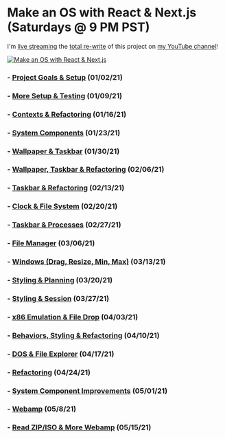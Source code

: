# Make an OS with React & Next.js (**Saturdays @ 9 PM PST**)

I'm [live streaming](https://youtube.com/playlist?list=PLM88opVjBuU7xSRoHhs3hZBz3JmHHBMMN) the [total re-write](https://github.com/DustinBrett/x/tree/redo) of this project on [my YouTube channel](https://www.youtube.com/c/DustinBrett/videos)!

[![Make an OS with React & Next.js](https://img.youtube.com/vi/te1sxZVj55E/0.jpg)](https://youtube.com/playlist?list=PLM88opVjBuU7xSRoHhs3hZBz3JmHHBMMN)

### - [Project Goals & Setup](https://youtu.be/S-rF5rkhaJ0) (01/02/21)
### - [More Setup & Testing](https://youtu.be/te1sxZVj55E) (01/09/21)
### - [Contexts & Refactoring](https://youtu.be/wbKSvZ2DrJg) (01/16/21)
### - [System Components](https://youtu.be/o6Q8gF-zwL0) (01/23/21)
### - [Wallpaper & Taskbar](https://youtu.be/LdZQ-qmS7to) (01/30/21)
### - [Wallpaper, Taskbar & Refactoring](https://youtu.be/DVn1LB5PwYk) (02/06/21)
### - [Taskbar & Refactoring](https://youtu.be/prxGXXX-SU0) (02/13/21)
### - [Clock & File System](https://youtu.be/y_RZ_YitbXg) (02/20/21)
### - [Taskbar & Processes](https://youtu.be/qAuL2t82Y8A) (02/27/21)
### - [File Manager](https://youtu.be/9M7-py__Ycg) (03/06/21)
### - [Windows (Drag, Resize, Min, Max)](https://youtu.be/xrtO1cf0s18) (03/13/21)
### - [Styling & Planning](https://youtu.be/IqHpqlPUsgU) (03/20/21)
### - [Styling & Session](https://youtu.be/Caa5WKf-Z0c) (03/27/21)
### - [x86 Emulation & File Drop](https://youtu.be/SuvXykToxQ4) (04/03/21)
### - [Behaviors, Styling & Refactoring](https://youtu.be/2YHvhUatrLo) (04/10/21)
### - [DOS & File Explorer](https://youtu.be/Hu1RYVoCbgs) (04/17/21)
### - [Refactoring](https://youtu.be/_-6lE2OAOfQ) (04/24/21)
### - [System Component Improvements](https://youtu.be/iJLgmtxB3Z8) (05/01/21)
### - [Webamp](https://youtu.be/AMEWshy5gpo) (05/8/21)
### - [Read ZIP/ISO & More Webamp](https://youtu.be/Hf84fVYkyUE) (05/15/21)
